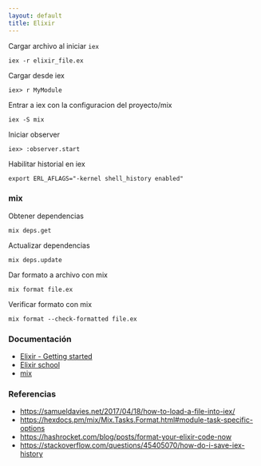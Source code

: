 ```yaml
---
layout: default
title: Elixir
---
```


Cargar archivo al iniciar `iex`

    iex -r elixir_file.ex

Cargar desde iex

    iex> r MyModule

Entrar a iex con la configuracion del proyecto/mix

    iex -S mix

Iniciar observer

    iex> :observer.start

Habilitar historial en iex

    export ERL_AFLAGS="-kernel shell_history enabled"

### mix

Obtener dependencias

    mix deps.get

Actualizar dependencias

    mix deps.update

Dar formato a archivo con mix

    mix format file.ex

Verificar formato con mix

    mix format --check-formatted file.ex

### Documentación

* [Elixir - Getting started][elixir-lang-doc]
* [Elixir school][elixirschool]
* [mix](https://hexdocs.pm/mix/Mix.html)

[elixir-lang-doc]: http://elixir-lang.org/getting-started/introduction.html
[elixirschool]: http://elixirschool.com/

### Referencias

* https://samueldavies.net/2017/04/18/how-to-load-a-file-into-iex/
* https://hexdocs.pm/mix/Mix.Tasks.Format.html#module-task-specific-options
* https://hashrocket.com/blog/posts/format-your-elixir-code-now
* https://stackoverflow.com/questions/45405070/how-do-i-save-iex-history
